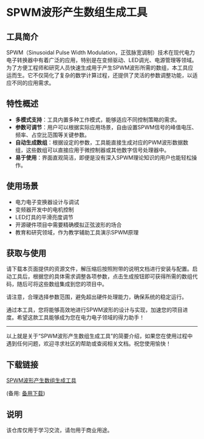 # SPWM波形产生数组生成工具

## 工具简介

SPWM（Sinusoidal Pulse Width Modulation，正弦脉宽调制）技术在现代电力电子转换器中有着广泛的应用，特别是在变频驱动、LED调光、电源管理等领域。为了方便工程师和研究人员快速生成用于产生SPWM波形所需的数组，本工具应运而生。它不仅简化了复杂的数学计算过程，还提供了灵活的参数调整功能，以适应不同的应用需求。

## 特性概述

- **多模式支持**：工具内置多种工作模式，能够适应不同控制策略的需求。
- **参数可调节**：用户可以根据实际应用场景，自由设置SPWM信号的峰值电压、频率、占空比范围等关键参数。
- **自动生成数组**：根据设定的参数，工具能直接生成对应的PWM波形数据数组，这些数组可以直接应用于微控制器或其他数字信号处理器中。
- **易于使用**：界面直观简洁，即便是没有深入SPWM理论知识的用户也能轻松操作。

## 使用场景

- 电力电子变换器设计与调试
- 变频器开发中的电机控制
- LED灯具的平滑亮度调节
- 开源硬件项目中需要精确模拟正弦波形的场合
- 教育和研究领域，作为教学辅助工具演示SPWM原理

## 获取与使用

请下载本页面提供的资源文件，解压缩后按照附带的说明文档进行安装与配置。启动工具后，根据您的具体需求调整各项参数，点击生成按钮即可获得所需的数组代码，随后可将这些数组集成到您的项目中。

请注意，合理选择参数范围，避免超出硬件处理能力，确保系统的稳定运行。

通过本工具，您将能够高效地进行SPWM波形的设计与实现，加速您的项目进度。希望这款工具能够成为您在电力电子领域的得力助手！

---

以上就是关于“SPWM波形产生数组生成工具”的简要介绍，如果您在使用过程中遇到任何问题，欢迎寻求社区的帮助或查阅相关文档。祝您使用愉快！

## 下载链接
[SPWM波形产生数组生成工具](https://pan.quark.cn/s/23bb91d9a481) 

(备用: [备用下载](https://pan.baidu.com/s/1DuvhwqJ-8c8-L65b9OAiQA?pwd=1234))

## 说明

该仓库仅用于学习交流，请勿用于商业用途。
